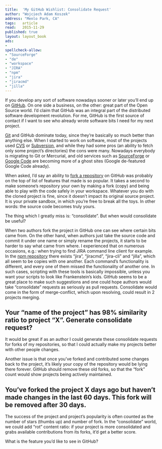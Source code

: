 ```yaml
---
title:	'My GitHub Wishlist: Consolidate Request'
author: "Wojciech Adam Koszek"
address: "Menlo Park, CA"
tags:	article
read:	2015-11-29
published: true
layout:	layout_book
ads:
- 
spellcheck-allow:
- "SourceForge"
- "de"
- "workspace"
- "JIRA"
- "npm"
- "jira"
- "jiracmd"
- "jilla"
---
```



If you develop any sort of software nowadays sooner or later you’ll end
up on [GitHub](https://github.com/). On one side a business, on the
other: great part of the Open Source world. I’d claim that GitHub was an
integral part of the distributed software development revolution. For
me, GitHub is the first source of contact if I want to see who already
wrote software bits I need for my next project.

[Git](https://git-scm.com/) and GitHub dominate today, since they’re
basically so much better than anything else. When I started to work on
software, most of the projects used [CVS](http://www.cvs.com/) or
[Subversion](https://subversion.apache.org/), and while they had some
pros (an ability to fetch only some project’s directories) the cons were
many. Nowadays everybody is migrating to Git or Mercurial, and old
services such as [SourceForge](http://sourceforge.net/) or [Google
Code](https://code.google.com/) are becoming more of a ghost sites
(Google de-featured Google Code already).

When asked, I’d say an ability to [fork a
repository](https://help.github.com/articles/fork-a-repo/) on GitHub
was probably on the top of list of features that made is so popular. It
takes a second to make someone’s repository your own by making a fork
(copy) and being able to play with the code safely in your workspace.
Whatever you do with the cloned project is fine, since it doesn’t impact
its original source project. It is your private sandbox, in which you’re
free to break all the toys. In other words: the source code becomes
truly yours.

The thing which I greatly miss is: “consolidate”. But when would
consolidate be useful?

When two authors fork the project in GitHub one can see where certain
bits came from. On the other hand, when authors just take the source
code and commit it under one name or simply rename the projects, it
starts to be harder to say what came from where. I experienced that on
numerous occasions, e.g.: when trying to find JIRA command line client
for example. In the [npm repository](https://www.npmjs.com/) there
exists “jira”, “jiracmd”, “jira-cli” and “jilla”, which all seem to be
copies with one another. Each command’s functionality is different, and
every one of them missed the functionality of another one. In such
cases, scripting with these tools is basically impossible, unless you
want your scripts to look like Frankenstein’s kids. GitHub seems to be a
great place to make such suggestions and one could hope authors would
take “consolidate” requests as seriously as pull requests. Consolidate
would come in the form of merge-conflict, which upon resolving, could
result in 2 projects merging.

Your “name of the project” has 98% similarity ratio to project “X”. Generate consolidate request? 
--------------------------------------------------------------------------------------------------

It would be great if as an author I could generate these consolidate
requests for forks of my repositories, so that I could actually make my
projects better with other people changes.

Another issue is that once you’ve forked and contributed some changes
back to the project, it’s likely your copy of the repository would be
lying there forever. GitHub should remove these old forks, so that the
“fork” count would show projects being actively maintained.

You’ve forked the project X days ago but haven’t made changes in the last 60 days. This fork will be removed after 30 days.
---------------------------------------------------------------------------------------------------------------------------

The success of the project and project’s popularity is often counted as
the number of stars (thumbs up) and number of fork. In the “consolidate”
world, we could add “rot” content ratio: if your project is more
consolidated and grabs available contributions from its forks, it’d get
a better score.

What is the feature you’d like to see in GitHub?
